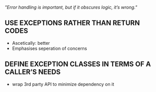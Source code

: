 *"Error handling is important, but if it obscures logic, it’s wrong."*

## USE EXCEPTIONS RATHER THAN RETURN CODES
- Ascetically: better
- Emphasises seperation of concerns

## DEFINE EXCEPTION CLASSES IN TERMS OF A CALLER’S NEEDS
- wrap 3rd party API to minimize dependency on it
